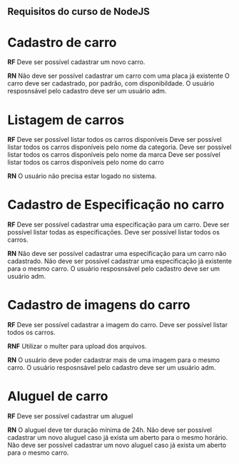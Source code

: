 Requisitos do curso de NodeJS
------------------------------

# Cadastro de carro 

**RF**
Deve ser possível cadastrar um novo carro.

**RN**
Não deve ser possível cadastrar um carro com uma placa já existente
O carro deve ser cadastrado, por padrão, com disponibildade.
O usuário resposnsável pelo cadastro deve ser um usuário adm.

# Listagem de carros

**RF**
Deve ser possível listar todos os carros disponíveis
Deve ser possível listar todos os carros disponíveis pelo nome da categoria.
Deve ser possível listar todos os carros disponíveis pelo nome da marca
Deve ser possível listar todos os carros disponíveis pelo nome do carro

**RN**
O usuário não precisa estar logado no sistema.

# Cadastro de Especificação no carro

**RF**
Deve ser possível cadastrar uma especificação para um carro.
Deve ser possível listar todas as especificações.
Deve ser possível listar todos os carros.

**RN**
Não deve ser possível cadastrar uma especificação para um carro não cadastrado.
Não deve ser possível cadastrar uma especificação já existente para o mesmo carro.
O usuário resposnsável pelo cadastro deve ser um usuário adm.

# Cadastro de imagens do carro

**RF**
Deve ser possível cadastrar a imagem do carro.
Deve ser possível listar todos os carros.

**RNF**
Utilizar o multer para upload dos arquivos.

**RN**
O usuário deve poder cadastrar mais de uma imagem para o mesmo carro.
O usuário resposnsável pelo cadastro deve ser um usuário adm.

# Aluguel de carro

**RF**
Deve ser possível cadastrar um aluguel 

**RN**
O aluguel deve ter duração mínima de 24h.
Não deve ser possível cadastrar um novo aluguel caso já exista um aberto para o mesmo horário.
Não deve ser possível cadastrar um novo aluguel caso já exista um aberto para o mesmo carro.
